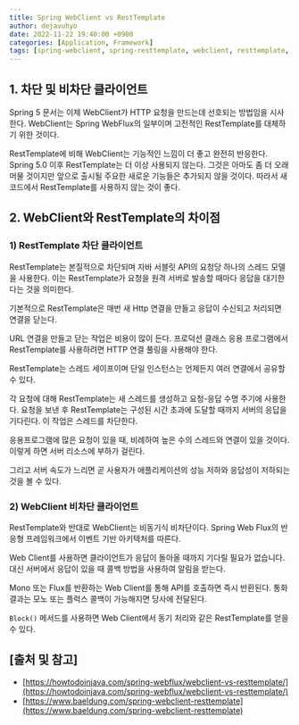 ```yaml
---
title: Spring WebClient vs RestTemplate
author: dejavuhyo
date: 2022-11-22 19:40:00 +0900
categories: [Application, Framework]
tags: [spring-webclient, spring-resttemplate, webclient, resttemplate, webclient-vs-resttemplate, webclient-resttemplate-비교]
---
```


## 1. 차단 및 비차단 클라이언트
Spring 5 문서는 이제 WebClient가 HTTP 요청을 만드는데 선호되는 방법임을 시사한다. WebClient는 Spring WebFlux의 일부이며 고전적인 RestTemplate를 대체하기 위한 것이다.

RestTemplate에 비해 WebClient는 기능적인 느낌이 더 좋고 완전히 반응한다. Spring 5.0 이후 RestTemplate는 더 이상 사용되지 않는다. 그것은 아마도 좀 더 오래 머물 것이지만 앞으로 출시될 주요한 새로운 기능들은 추가되지 않을 것이다. 따라서 새 코드에서 RestTemplate를 사용하지 않는 것이 좋다.

## 2. WebClient와 RestTemplate의 차이점

### 1) RestTemplate 차단 클라이언트
RestTemplate는 본질적으로 차단되며 자바 서블릿 API의 요청당 하나의 스레드 모델을 사용한다. 이는 RestTemplate가 요청을 원격 서버로 발송할 때마다 응답을 대기한다는 것을 의미한다.

기본적으로 RestTemplate은 매번 새 Http 연결을 만들고 응답이 수신되고 처리되면 연결을 닫는다.

URL 연결을 만들고 닫는 작업은 비용이 많이 든다. 프로덕션 클래스 응용 프로그램에서 RestTemplate를 사용하려면 HTTP 연결 풀링을 사용해야 한다.

RestTemplate는 스레드 세이프이며 단일 인스턴스는 언제든지 여러 연결에서 공유할 수 있다.

각 요청에 대해 RestTemplate는 새 스레드를 생성하고 요청-응답 수명 주기에 사용한다. 요청을 보낸 후 RestTemplate는 구성된 시간 초과에 도달할 때까지 서버의 응답을 기다린다. 이 작업은 스레드를 차단한다.

응용프로그램에 많은 요청이 있을 때, 비례하여 높은 수의 스레드와 연결이 있을 것이다. 이렇게 하면 서버 리소스에 부하가 걸린다.

그리고 서버 속도가 느리면 곧 사용자가 애플리케이션의 성능 저하와 응답성이 저하되는 것을 볼 수 있다.

### 2) WebClient 비차단 클라이언트
RestTemplate와 반대로 WebClient는 비동기식 비차단이다. Spring Web Flux의 반응형 프레임워크에서 이벤트 기반 아키텍처를 따른다.

Web Client를 사용하면 클라이언트가 응답이 돌아올 때까지 기다릴 필요가 없습니다. 대신 서버에서 응답이 있을 때 콜백 방법을 사용하여 알림을 받는다.

Mono 또는 Flux를 반환하는 Web Client를 통해 API를 호출하면 즉시 반환된다. 통화 결과는 모노 또는 플럭스 콜백이 가능해지면 당사에 전달된다.

`Block()` 메서드를 사용하면 Web Client에서 동기 처리와 같은 RestTemplate를 얻을 수 있다.

## [출처 및 참고]
* [https://howtodoinjava.com/spring-webflux/webclient-vs-resttemplate/](https://howtodoinjava.com/spring-webflux/webclient-vs-resttemplate/)
* [https://www.baeldung.com/spring-webclient-resttemplate](https://www.baeldung.com/spring-webclient-resttemplate)
